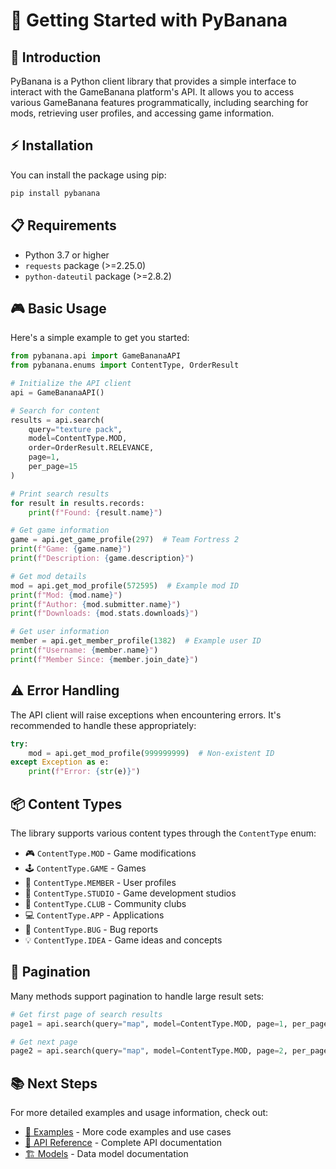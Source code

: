 # 🍌 Getting Started with PyBanana

## 🚀 Introduction

PyBanana is a Python client library that provides a simple interface to interact with the GameBanana platform's API. It allows you to access various GameBanana features programmatically, including searching for mods, retrieving user profiles, and accessing game information.

## ⚡ Installation

You can install the package using pip:

```bash
pip install pybanana
```

## 📋 Requirements

- Python 3.7 or higher
- `requests` package (>=2.25.0)
- `python-dateutil` package (>=2.8.2)

## 🎮 Basic Usage

Here's a simple example to get you started:

```python
from pybanana.api import GameBananaAPI
from pybanana.enums import ContentType, OrderResult

# Initialize the API client
api = GameBananaAPI()

# Search for content
results = api.search(
    query="texture pack",
    model=ContentType.MOD,
    order=OrderResult.RELEVANCE,
    page=1,
    per_page=15
)

# Print search results
for result in results.records:
    print(f"Found: {result.name}")

# Get game information
game = api.get_game_profile(297)  # Team Fortress 2
print(f"Game: {game.name}")
print(f"Description: {game.description}")

# Get mod details
mod = api.get_mod_profile(572595)  # Example mod ID
print(f"Mod: {mod.name}")
print(f"Author: {mod.submitter.name}")
print(f"Downloads: {mod.stats.downloads}")

# Get user information
member = api.get_member_profile(1382)  # Example user ID
print(f"Username: {member.name}")
print(f"Member Since: {member.join_date}")
```

## ⚠️ Error Handling

The API client will raise exceptions when encountering errors. It's recommended to handle these appropriately:

```python
try:
    mod = api.get_mod_profile(999999999)  # Non-existent ID
except Exception as e:
    print(f"Error: {str(e)}")
```

## 📦 Content Types

The library supports various content types through the `ContentType` enum:

- 🎮 `ContentType.MOD` - Game modifications
- 🕹️ `ContentType.GAME` - Games
- 👤 `ContentType.MEMBER` - User profiles
- 🏢 `ContentType.STUDIO` - Game development studios
- 👥 `ContentType.CLUB` - Community clubs
- 💻 `ContentType.APP` - Applications
- 🐛 `ContentType.BUG` - Bug reports
- 💡 `ContentType.IDEA` - Game ideas and concepts

## 📄 Pagination

Many methods support pagination to handle large result sets:

```python
# Get first page of search results
page1 = api.search(query="map", model=ContentType.MOD, page=1, per_page=15)

# Get next page
page2 = api.search(query="map", model=ContentType.MOD, page=2, per_page=15)
```

## 📚 Next Steps

For more detailed examples and usage information, check out:

- [🔨 Examples](examples.md) - More code examples and use cases
- [📖 API Reference](api_reference.md) - Complete API documentation
- [🏗️ Models](models.md) - Data model documentation